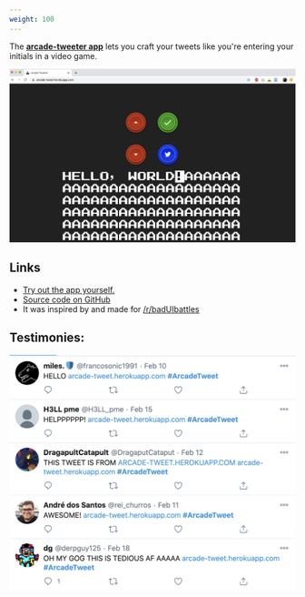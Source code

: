 ```yaml
---
weight: 100
---
```


The **[arcade-tweeter app](https://arcade-tweet.herokuapp.com/)** lets you craft your tweets like you're entering your initials in a video game.

<img src="/assets/images/arcade-tweeter-demo.png" alt="Screenshot of app"/>

## Links
- [Try out the app yourself.](https://arcade-tweet.herokuapp.com/)
- [Source code on GitHub](https://github.com/aloverso/arcade-tweet)
- It was inspired by and made for [/r/badUIbattles](https://www.reddit.com/r/badUIbattles/comments/f1yqqd/craft_your_tweets_like_youre_entering_your/)

## Testimonies:

<img src="/assets/images/arcade-tweets.png" alt="Twitter comments of people using the app"/>
